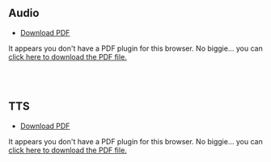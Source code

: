 ## Audio  
* <a href="en-us/sbs/audio/audio.pdf" target="_blank">Download PDF</a>


<object data="en-us/sbs/audio/audio.pdf" type="application/pdf" style="min-height:100vh;width:100%">
    <p>It appears you don't have a PDF plugin for this browser.
    No biggie... you can <a href="en-us/sbs/audio/audio.pdf">click here to download the PDF file.</a></p>
</object>

</br></br>

## TTS
* <a href="en-us/sbs/audio/tts.pdf" target="_blank">Download PDF</a>


<object data="en-us/sbs/audio/tts.pdf" type="application/pdf" style="min-height:100vh;width:100%">
    <p>It appears you don't have a PDF plugin for this browser.
    No biggie... you can <a href="en-us/sbs/audio/tts.pdf">click here to download the PDF file.</a></p>
</object>



